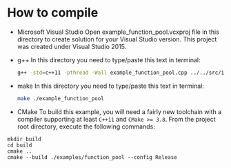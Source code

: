 # How to compile
- Microsoft Visual Studio
Open example_function_pool.vcxproj file in this directory to create solution for your Visual Studio version. This project was created under Visual Studio 2015.

- g++
In this directory you need to type/paste this text in terminal:
	```bash
	g++ -std=c++11 -pthread -Wall example_function_pool.cpp ../../src/image_function_helper.cpp ../../src/image_function.cpp ../../src/image_function_simd.cpp ../../src/thread_pool.cpp ../../src/function_pool_task.cpp ../../src/function_pool.cpp ../../src/penguinv/penguinv.cpp -o application
	```

- make
In this directory you need to type/paste this text in terminal:    
	```bash
	make ./example_function_pool
	```

- CMake
To build this example, you will need a fairly new toolchain with a compiler supporting at least
`C++11` and `CMake >= 3.8`.
From the project root directory, execute the following commands:
```
mkdir build
cd build
cmake ..
cmake --build ./examples/function_pool --config Release
```
